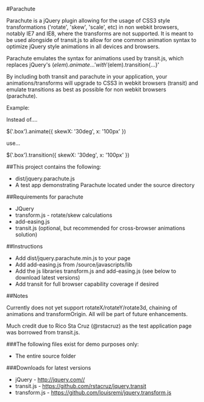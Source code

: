 #Parachute

Parachute is a jQuery plugin allowing for the usage of CSS3 style transformations ('rotate', 'skew', 'scale', etc) in non webkit browsers, notably IE7 and IE8, where the transforms are not supported.  It is meant to be used alongside of transit.js to allow for one common animation syntax to optimize jQuery style animations in all devices and browsers.

Parachute emulates the syntax for animations used by transit.js, which replaces jQuery's $(elem).animate{...}' with '$(elem).transition{...}'

By including both transit and parachute in your application, your animations/transforms will upgrade to CSS3 in webkit browsers (transit) and emulate transitions as best as possible for non webkit browsers (parachute).

Example:

Instead of....

  $('.box').animate({ skewX: '30deg', x: '100px' })

use...

  $('.box').transition({ skewX: '30deg', x: '100px' })


##This project contains the following:

- dist/jquery.parachute.js
- A test app demonstrating Parachute located under the source directory

##Requirements for parachute

- JQuery
- transform.js - rotate/skew calculations
- add-easing.js
- transit.js (optional, but recommended for cross-browser animations solution)

##Instructions

- Add dist/jquery.parachute.min.js to your page
- Add add-easing.js from /source/javascripts/lib
- Add the js libraries transform.js and add-easing.js (see below to download latest versions)
- Add transit for full browser capability coverage if desired



##Notes

Currently does not yet support rotateX/rotateY/rotate3d, chaining of animations and transformOrigin.  All will be part of future enhancements.

Much credit due to Rico Sta Cruz (@rstacruz) as the test application page was borrowed from transit.js.

###The following files exist for demo purposes only:

- The entire source folder

###Downloads for latest versions

- jQuery - http://jquery.com//
- transit.js -  https://github.com/rstacruz/jquery.transit
- transform.js - https://github.com/louisremi/jquery.transform.js

